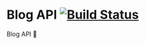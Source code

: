 # Blog API  [![Build Status](https://travis-ci.org/nyugoh/blog-api.svg?branch=master)](https://travis-ci.org/nyugoh/blog-api)

Blog API :microphone:
